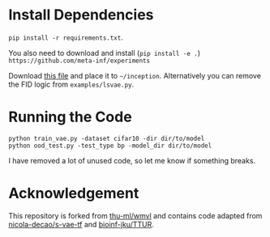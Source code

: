 # Install Dependencies

`pip install -r requirements.txt`.

You also need to download and install (`pip install -e .`) `https://github.com/meta-inf/experiments`

Download [this file](http://ml.cs.tsinghua.edu.cn/~ziyu/static/ood/classify_image_graph_def.pb) and place it to `~/inception`. Alternatively you can remove the FID logic from `examples/lsvae.py`.

# Running the Code

```
python train_vae.py -dataset cifar10 -dir dir/to/model
python ood_test.py -test_type bp -model_dir dir/to/model
```

I have removed a lot of unused code, so let me know if something breaks.

# Acknowledgement

This repository is forked from [thu-ml/wmvl](http://github.com/thu-ml/wmvl) and contains code adapted from [nicola-decao/s-vae-tf](https://github.com/nicola-decao/s-vae-tf) and [bioinf-jku/TTUR](https://github.com/bioinf-jku/TTUR).

